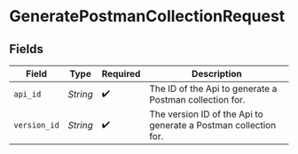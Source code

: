 # GeneratePostmanCollectionRequest


## Fields

| Field                                                           | Type                                                            | Required                                                        | Description                                                     |
| --------------------------------------------------------------- | --------------------------------------------------------------- | --------------------------------------------------------------- | --------------------------------------------------------------- |
| `api_id`                                                        | *String*                                                        | :heavy_check_mark:                                              | The ID of the Api to generate a Postman collection for.         |
| `version_id`                                                    | *String*                                                        | :heavy_check_mark:                                              | The version ID of the Api to generate a Postman collection for. |